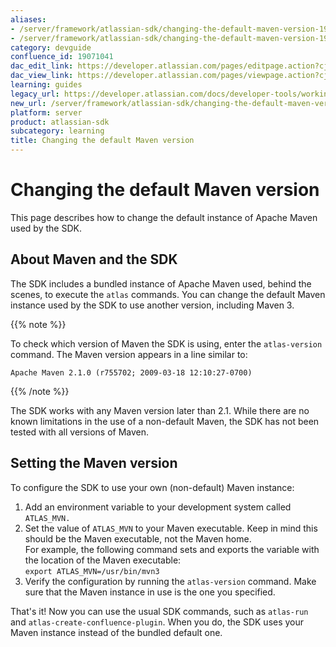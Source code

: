 ```yaml
---
aliases:
- /server/framework/atlassian-sdk/changing-the-default-maven-version-19071041.html
- /server/framework/atlassian-sdk/changing-the-default-maven-version-19071041.md
category: devguide
confluence_id: 19071041
dac_edit_link: https://developer.atlassian.com/pages/editpage.action?cjm=wozere&pageId=19071041
dac_view_link: https://developer.atlassian.com/pages/viewpage.action?cjm=wozere&pageId=19071041
learning: guides
legacy_url: https://developer.atlassian.com/docs/developer-tools/working-with-the-sdk/changing-the-default-maven-version
new_url: /server/framework/atlassian-sdk/changing-the-default-maven-version
platform: server
product: atlassian-sdk
subcategory: learning
title: Changing the default Maven version
---
```

# Changing the default Maven version

This page describes how to change the default instance of Apache Maven used by the SDK.

## About Maven and the SDK

The SDK includes a bundled instance of Apache Maven used, behind the scenes, to execute the `atlas` commands. You can change the default Maven instance used by the SDK to use another version, including Maven 3.

{{% note %}}

To check which version of Maven the SDK is using, enter the `atlas-version` command. The Maven version appears in a line similar to:

`Apache Maven 2.1.0 (r755702; 2009-03-18 12:10:27-0700)`

{{% /note %}}

The SDK works with any Maven version later than 2.1. While there are no known limitations in the use of a non-default Maven, the SDK has not been tested with all versions of Maven. 

## Setting the Maven version

To configure the SDK to use your own (non-default) Maven instance:

1.  Add an environment variable to your development system called `ATLAS_MVN.`
2.  Set the value of `ATLAS_MVN` to your Maven executable. Keep in mind this should be the Maven executable, not the Maven home.  
    For example, the following command sets and exports the variable with the location of the Maven executable:  
    `export ATLAS_MVN=/usr/bin/mvn3`
3.  Verify the configuration by running the `atlas-version` command. Make sure that the Maven instance in use is the one you specified.

That's it! Now you can use the usual SDK commands, such as `atlas-run` and `atlas-create-confluence-plugin`. When you do, the SDK uses your Maven instance instead of the bundled default one.

























































































































